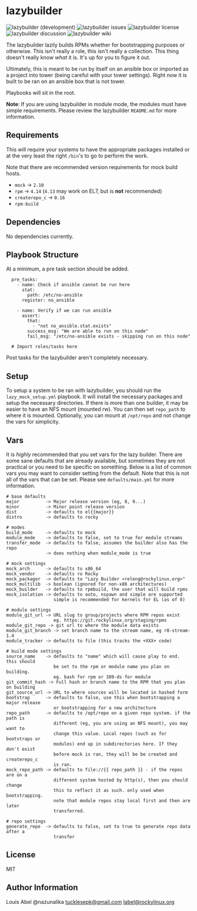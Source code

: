 lazybuilder
===========

![lazybuilder (development)](https://img.shields.io/github/last-commit/nazunalika/lazybuilder/development) ![lazybuilder issues](https://img.shields.io/github/issues/nazunalika/lazybuilder) ![lazybuilder license](https://img.shields.io/badge/license-MIT-brightgreen.svg) ![lazybuilder discussion](https://img.shields.io/badge/Discussions-blue.svg) ![lazybuilder wiki](https://img.shields.io/badge/Wiki-blue.svg)

The lazybuilder lazily builds RPMs whether for bootstrapping purposes or otherwise. This isn't really a role, this isn't really a collection. This thing doesn't really know *what* it is. It's up for you to figure it out.

Ultimately, this is meant to be run by itself on an ansible box or imported as a project into tower (being careful with your tower settings). Right now it is built to be ran on an ansible box that is not tower.

Playbooks will sit in the root.

**Note**: If you are using lazybuilder in module mode, the modules must have simple requirements. Please review the lazybuilder `README.md` for more information.

Requirements
------------

This will require your systems to have the appropriate packages installed or at the very least the right `/bin`'s to go to perform the work.

Note that there are recommended version requirements for mock build hosts.

* `mock` -> `2.10`
* `rpm` -> `4.14` (`4.13` may work on EL7, but is **not** recommended)
* `createrepo_c` -> `0.16`
* `rpm-build`

Dependencies
------------

No dependencies currently.

Playbook Structure
------------------

At a minimum, a pre task section should be added.

```
  pre_tasks:
    - name: Check if ansible cannot be run here
      stat:
        path: /etc/no-ansible
      register: no_ansible

    - name: Verify if we can run ansible
      assert:
        that:
          - "not no_ansible.stat.exists"
        success_msg: "We are able to run on this node"
        fail_msg: "/etc/no-ansible exists - skipping run on this node"

  # Import roles/tasks here
```

Post tasks for the lazybuilder aren't completely necessary.

Setup
-----

To setup a system to be ran with lazybuilder, you should run the `lazy_mock_setup.yml` playbook. It will install the necessary packages and setup the necessary directories. If there is more than one builder, it may be easier to have an NFS mount (mounted rw). You can then set `repo_path` to where it is mounted. Optionally, you can mount at `/opt/repo` and not change the vars for simplicity.

Vars
----

It is *highly* recommended that you set vars for the lazy builder. There are some sane defaults that are already available, but sometimes they are not practical or you need to be specific on something. Below is a list of common vars you may want to consider setting from the default. Note that this is not all of the vars that can be set. Please see `defaults/main.yml` for more information.

```
# base defaults
major          -> Major release version (eg, 8, 9...)
minor          -> Minor point release version
dist           -> defaults to el{{major}}
distro         -> defaults to rocky

# modes
build_mode     -> defaults to mock
module_mode    -> defaults to false, set to true for module streams
transfer_mode  -> defaults to false, assumes the builder also has the repo
               -> does nothing when module_mode is true

# mock settings
mock_arch      -> defaults to x86_64
mock_vendor    -> defaults ro Rocky
mock_packager  -> defaults to "Lazy Builder <releng@rockylinux.org>"
mock_multilib  -> boolean (ignored for non-x86 architectures)
mock_builder   -> defaults to rpmbuild, the user that will build rpms
mock_isolation -> defaults to auto, nspawn and simple are supported
                  simple is recommended for kernels for EL (as of 8)

# module settings
module_git_url -> URL slug to group/projects where RPM repos exist
                  eg. https://git.rockylinux.org/staging/rpms
module_git_repo -> git url to where the module data exists
module_git_branch -> set branch name to the stream name, eg r8-stream-1.4
module_tracker -> defaults to file (this tracks the +XXX+ code)

# build mode settings
source_name    -> defaults to "name" which will cause play to end. this should
                  be set to the rpm or module name you plan on building.
                  eg. bash for rpm or 389-ds for module
git_commit_hash -> Full hash or branch name to the RPM that you plan on building
git_source_url -> URL to where sources will be located in hashed form
bootstrap      -> defaults to false, use this when bootstrapping a major release
                  or bootstrapping for a new architecture
repo_path      -> defaults to /opt/repo on a given repo system. if the path is
                  different (eg, you are using an NFS mount), you may want to
                  change this value. Local repos (such as for bootstraps or
                  modules) end up in subdirectories here. If they don't exist
                  before mock is ran, they will be be created and createrepo_c
                  is ran.
mock_repo_path -> defaults to file://{{ repo_path }} - if the repos are on a
                  different system hosted by http(s), then you should change
                  this to reflect it as such. only used when bootstrapping.
                  note that module repos stay local first and then are later
                  transferred.

# repo settings
generate_repo  -> defaults to false, set to true to generate repo data after a
                  transfer
```

License
-------

MIT

Author Information
------------------

Louis Abel @nazunalika <tucklesepk@gmail.com> <label@rockylinux.org>

